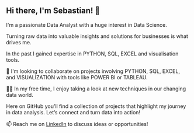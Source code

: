 ## Hi there, I'm Sebastian! 👋

I'm a passionate Data Analyst with a huge interest in Data Science. 

Turning raw data into valuable insights and solutions for businesses is what drives me.

In the past I gained expertise in PYTHON, SQL, EXCEL and visualisation tools.

🤝 I'm looking to collaborate on projects involving PYTHON, SQL, EXCEL, and VISUALIZATION with tools like POWER BI or TABLEAU.

👨‍💻 In my free time, I enjoy taking a look at new techniques in our changing data world.

Here on GitHub you'll find a collection of projects that highlight my journey in data analysis. 
Let’s connect and turn data into action!

📫 Reach me on [LinkedIn](https://www.linkedin.com/in/sebastian-bangemann/) to discuss ideas or opportunities!

<!--
**seb-bange/seb-bange** is a ✨ _special_ ✨ repository because its `README.md` (this file) appears on your GitHub profile.

Here are some ideas to get you started:

- 🔭 I’m currently working on ...
- 🌱 I’m currently learning ...
- 👯 I’m looking to collaborate on ...
- 🤔 I’m looking for help with ...
- 💬 Ask me about ...
- 📫 How to reach me: ...
- 😄 Pronouns: ...
- ⚡ Fun fact: ...
-->
